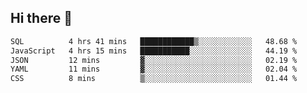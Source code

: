 ## Hi there 👋

<!--START_SECTION:waka-->

```txt
SQL          4 hrs 41 mins   ████████████▒░░░░░░░░░░░░   48.68 %
JavaScript   4 hrs 15 mins   ███████████░░░░░░░░░░░░░░   44.19 %
JSON         12 mins         ▓░░░░░░░░░░░░░░░░░░░░░░░░   02.19 %
YAML         11 mins         ▓░░░░░░░░░░░░░░░░░░░░░░░░   02.04 %
CSS          8 mins          ▒░░░░░░░░░░░░░░░░░░░░░░░░   01.44 %
```

<!--END_SECTION:waka-->

<!--
**taylor475/taylor475** is a ✨ _special_ ✨ repository because its `README.md` (this file) appears on your GitHub profile.

Here are some ideas to get you started:

- 🔭 I’m currently working on ...
- 🌱 I’m currently learning ...
- 👯 I’m looking to collaborate on ...
- 🤔 I’m looking for help with ...
- 💬 Ask me about ...
- 📫 How to reach me: ...
- 😄 Pronouns: ...
- ⚡ Fun fact: ...
-->
